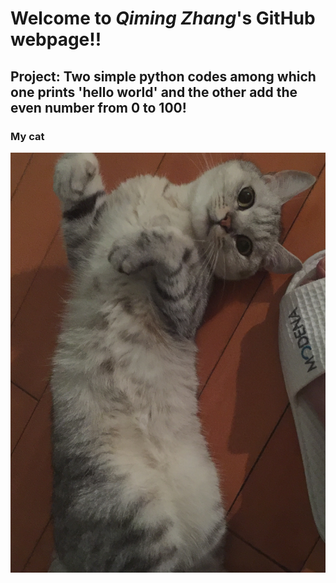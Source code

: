 # Welcome to *_Qiming Zhang_*'s GitHub webpage!!
## Project: Two simple python codes among which one prints 'hello world' and the other add the even number from 0 to 100!


### My cat
![](https://github.com/soulzqm/SoftwareCarpentryWC3/raw/master/1471424133_IMG_3912.JPG)
  
